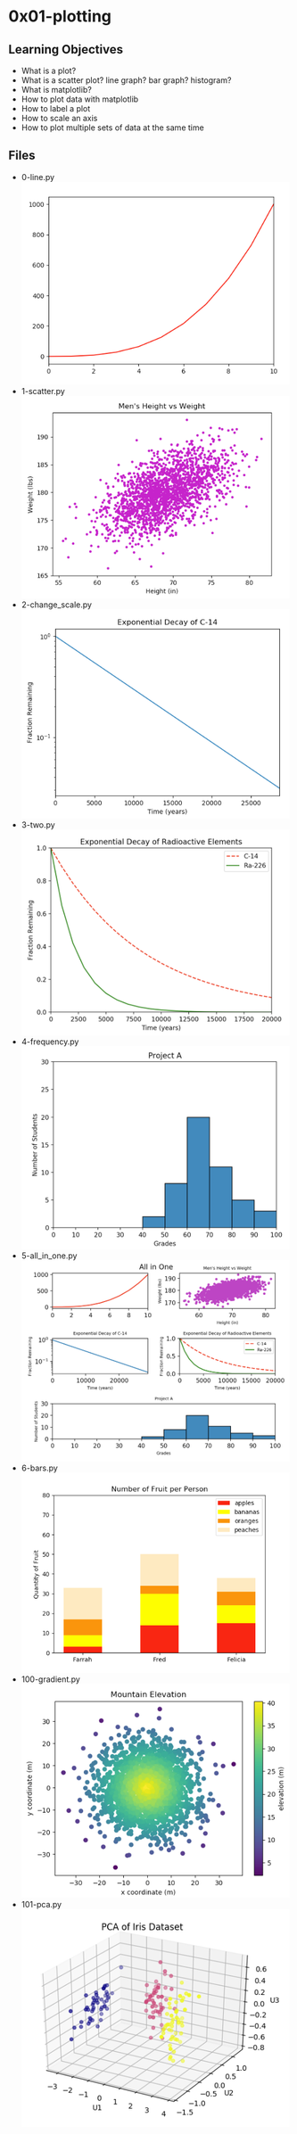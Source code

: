 # 0x01-plotting

## Learning Objectives
- What is a plot?
- What is a scatter plot? line graph? bar graph? histogram?
- What is matplotlib?
- How to plot data with matplotlib
- How to label a plot
- How to scale an axis
- How to plot multiple sets of data at the same time



## Files
- 0-line.py     
![0](images/0.png)
- 1-scatter.py
![1](images/1.png)       
- 2-change_scale.py
![2](images/2.png)
- 3-two.py     
![3](images/3.png)
- 4-frequency.py
![4](images/4.png)
- 5-all_in_one.py
![5](images/5.png)
- 6-bars.py
![6](images/6.png)
- 100-gradient.py 
![100](images/100.png)   
- 101-pca.py             
![101](images/101.png)
